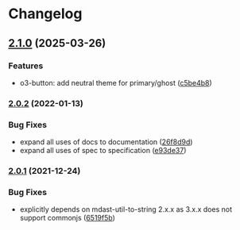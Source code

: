 # Changelog

## [2.1.0](https://github.com/Financial-Times/origami/compare/remark-preset-lint-origami-component-v2.0.2...remark-preset-lint-origami-component-v2.1.0) (2025-03-26)


### Features

* o3-button: add neutral theme for primary/ghost ([c5be4b8](https://github.com/Financial-Times/origami/commit/c5be4b8b0a9fd2c32c8de86a60760052ee1c1642))

### [2.0.2](https://www.github.com/Financial-Times/origami/compare/remark-preset-lint-origami-component-v2.0.1...remark-preset-lint-origami-component-v2.0.2) (2022-01-13)


### Bug Fixes

* expand all uses of docs to documentation ([26f8d9d](https://www.github.com/Financial-Times/origami/commit/26f8d9d8cbbe3e78902d8c3951b37e08150a77bd))
* expand all uses of spec to specification ([e93de37](https://www.github.com/Financial-Times/origami/commit/e93de3789c3a0ae8b2737ab9d9e9e63b294e8f65))

### [2.0.1](https://www.github.com/Financial-Times/origami/compare/remark-preset-lint-origami-component-v2.0.0...remark-preset-lint-origami-component-v2.0.1) (2021-12-24)


### Bug Fixes

* explicitly depends on mdast-util-to-string 2.x.x as 3.x.x does not support commonjs ([6519f5b](https://www.github.com/Financial-Times/origami/commit/6519f5b84f87d3131509654a41b0e785b534fb23))
